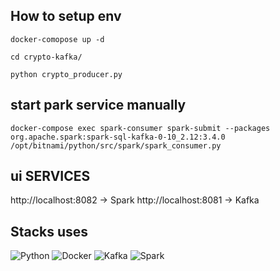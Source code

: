 ## How to setup env
``docker-comopose up -d``

``cd crypto-kafka/``

``python crypto_producer.py``
## start park service manually
``docker-compose exec spark-consumer spark-submit --packages org.apache.spark:spark-sql-kafka-0-10_2.12:3.4.0 /opt/bitnami/python/src/spark/spark_consumer.py``

## ui SERVICES 
http://localhost:8082 -> Spark 
http://localhost:8081 -> Kafka
## Stacks uses
![Python](https://img.shields.io/badge/Python-FFD43B?style=for-the-badge&logo=python&logoColor=blue)
![Docker](https://img.shields.io/badge/Docker-2CA5E0?style=for-the-badge&logo=docker&logoColor=white)
![Kafka](https://img.shields.io/badge/Apache_Kafka-231F20?style=for-the-badge&logo=apache-kafka&logoColor=white)
![Spark](https://img.shields.io/badge/Apache_Spark-FFFFFF?style=for-the-badge&logo=apachespark&logoColor=#E35A16)

